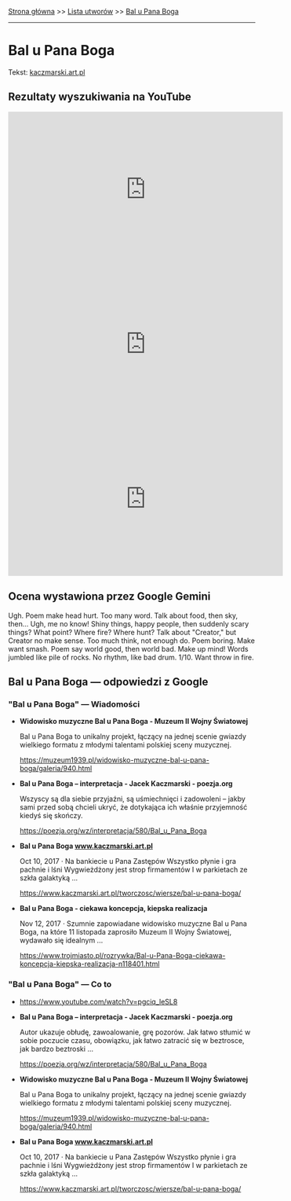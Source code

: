 [Strona główna](../index.md) >> [Lista utworów](../list.md) >> [Bal u Pana Boga](29.md)

---

# Bal u Pana Boga

Tekst: [kaczmarski.art.pl](https://www.kaczmarski.art.pl/tworczosc/wiersze/bal-u-pana-boga/)

## Rezultaty wyszukiwania na YouTube

<iframe width="560" height="315" src="https://www.youtube.com/embed/pgciq_leSL8?si=IdontcarewhotheIRSsendsImnotpayingtaxes" title="YouTube video player" frameborder="0" allow="accelerometer; autoplay; clipboard-write; encrypted-media; gyroscope; picture-in-picture; web-share" referrerpolicy="strict-origin-when-cross-origin" allowfullscreen></iframe>

<iframe width="560" height="315" src="https://www.youtube.com/embed/mz2eAkJcmCg?si=IdontcarewhotheIRSsendsImnotpayingtaxes" title="YouTube video player" frameborder="0" allow="accelerometer; autoplay; clipboard-write; encrypted-media; gyroscope; picture-in-picture; web-share" referrerpolicy="strict-origin-when-cross-origin" allowfullscreen></iframe>

<iframe width="560" height="315" src="https://www.youtube.com/embed/NTNcxGVgn9I?si=IdontcarewhotheIRSsendsImnotpayingtaxes" title="YouTube video player" frameborder="0" allow="accelerometer; autoplay; clipboard-write; encrypted-media; gyroscope; picture-in-picture; web-share" referrerpolicy="strict-origin-when-cross-origin" allowfullscreen></iframe>

## Ocena wystawiona przez Google Gemini

Ugh. Poem make head hurt. Too many word. Talk about food, then sky, then... Ugh, me no know! Shiny things, happy people, then suddenly scary things? What point? Where fire? Where hunt? Talk about "Creator," but Creator no make sense. Too much think, not enough do. Poem boring. Make want smash. Poem say world good, then world bad. Make up mind! Words jumbled like pile of rocks. No rhythm, like bad drum. 1/10. Want throw in fire.


## Bal u Pana Boga — odpowiedzi z Google

### "Bal u Pana Boga" — Wiadomości

- **Widowisko muzyczne Bal u Pana Boga - Muzeum II Wojny Światowej**

    Bal u Pana Boga to unikalny projekt, łączący na jednej scenie gwiazdy wielkiego formatu z młodymi talentami polskiej sceny muzycznej. 

   <https://muzeum1939.pl/widowisko-muzyczne-bal-u-pana-boga/galeria/940.html>
- **Bal u Pana Boga – interpretacja - Jacek Kaczmarski - poezja.org**

    Wszyscy są dla siebie przyjaźni, są uśmiechnięci i zadowoleni – jakby sami przed sobą chcieli ukryć, że dotykająca ich właśnie przyjemność kiedyś się skończy. 

   <https://poezja.org/wz/interpretacja/580/Bal_u_Pana_Boga>
- **Bal u Pana Boga www.kaczmarski.art.pl**

    Oct 10, 2017  ·  Na bankiecie u Pana Zastępów Wszystko płynie i gra pachnie i lśni Wygwieżdżony jest strop firmamentów I w parkietach ze szkła galaktyką ... 

   <https://www.kaczmarski.art.pl/tworczosc/wiersze/bal-u-pana-boga/>
- **Bal u Pana Boga - ciekawa koncepcja, kiepska realizacja**

    Nov 12, 2017  ·  Szumnie zapowiadane widowisko muzyczne Bal u Pana Boga, na które 11 listopada zaprosiło Muzeum II Wojny Światowej, wydawało się idealnym ... 

   <https://www.trojmiasto.pl/rozrywka/Bal-u-Pana-Boga-ciekawa-koncepcja-kiepska-realizacja-n118401.html>

### "Bal u Pana Boga" — Co to

- <https://www.youtube.com/watch?v=pgciq_leSL8>
- **Bal u Pana Boga – interpretacja - Jacek Kaczmarski - poezja.org**

    Autor ukazuje obłudę, zawoalowanie, grę pozorów. Jak łatwo stłumić w sobie poczucie czasu, obowiązku, jak łatwo zatracić się w beztrosce, jak bardzo beztroski ... 

   <https://poezja.org/wz/interpretacja/580/Bal_u_Pana_Boga>
- **Widowisko muzyczne Bal u Pana Boga - Muzeum II Wojny Światowej**

    Bal u Pana Boga to unikalny projekt, łączący na jednej scenie gwiazdy wielkiego formatu z młodymi talentami polskiej sceny muzycznej. 

   <https://muzeum1939.pl/widowisko-muzyczne-bal-u-pana-boga/galeria/940.html>
- **Bal u Pana Boga www.kaczmarski.art.pl**

    Oct 10, 2017  ·  Na bankiecie u Pana Zastępów Wszystko płynie i gra pachnie i lśni Wygwieżdżony jest strop firmamentów I w parkietach ze szkła galaktyką ... 

   <https://www.kaczmarski.art.pl/tworczosc/wiersze/bal-u-pana-boga/>

